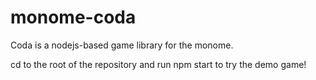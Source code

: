 # monome-coda
Coda is a nodejs-based game library for the monome.

cd to the root of the repository and run npm start to try the demo game!
